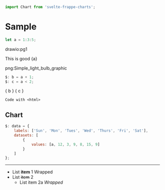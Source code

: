 ```js webonly
import Chart from 'svelte-frappe-charts';
```

# Sample

```js
let a = 1:3:5;
```

drawio:pg1

This is good {a}

png:Simple_light_bulb_graphic

```js
$: b = a + 1;
$: c = a < 2;
```

{ b } { c }

```
Code with <html>
```

## Chart

```js
$: data = {
	labels: ['Sun', 'Mon', 'Tues', 'Wed', 'Thurs', 'Fri', 'Sat'],
	datasets: [
		{
			values: [a, 12, 3, 9, 8, 15, 9]
		}
	]
};
```

<Chart data={data} type="line" />

---

- List **item** 1
  Wrapped
- List ~~item~~ 2
  - List item 2a
    _Wrapped_
